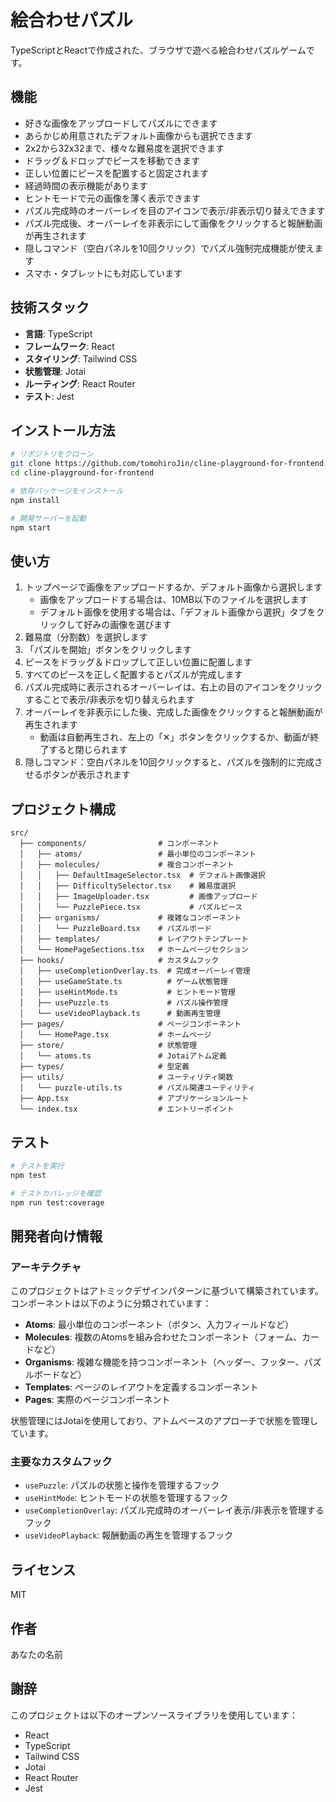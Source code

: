 # 絵合わせパズル

TypeScriptとReactで作成された、ブラウザで遊べる絵合わせパズルゲームです。

## 機能

- 好きな画像をアップロードしてパズルにできます
- あらかじめ用意されたデフォルト画像からも選択できます
- 2x2から32x32まで、様々な難易度を選択できます
- ドラッグ＆ドロップでピースを移動できます
- 正しい位置にピースを配置すると固定されます
- 経過時間の表示機能があります
- ヒントモードで元の画像を薄く表示できます
- パズル完成時のオーバーレイを目のアイコンで表示/非表示切り替えできます
- パズル完成後、オーバーレイを非表示にして画像をクリックすると報酬動画が再生されます
- 隠しコマンド（空白パネルを10回クリック）でパズル強制完成機能が使えます
- スマホ・タブレットにも対応しています

## 技術スタック

- **言語**: TypeScript
- **フレームワーク**: React
- **スタイリング**: Tailwind CSS
- **状態管理**: Jotai
- **ルーティング**: React Router
- **テスト**: Jest

## インストール方法

```bash
# リポジトリをクローン
git clone https://github.com/tomohiroJin/cline-playground-for-frontend.git
cd cline-playground-for-frontend

# 依存パッケージをインストール
npm install

# 開発サーバーを起動
npm start
```

## 使い方

1. トップページで画像をアップロードするか、デフォルト画像から選択します
   - 画像をアップロードする場合は、10MB以下のファイルを選択します
   - デフォルト画像を使用する場合は、「デフォルト画像から選択」タブをクリックして好みの画像を選びます
2. 難易度（分割数）を選択します
3. 「パズルを開始」ボタンをクリックします
4. ピースをドラッグ＆ドロップして正しい位置に配置します
5. すべてのピースを正しく配置するとパズルが完成します
6. パズル完成時に表示されるオーバーレイは、右上の目のアイコンをクリックすることで表示/非表示を切り替えられます
7. オーバーレイを非表示にした後、完成した画像をクリックすると報酬動画が再生されます
   - 動画は自動再生され、左上の「✕」ボタンをクリックするか、動画が終了すると閉じられます
8. 隠しコマンド：空白パネルを10回クリックすると、パズルを強制的に完成させるボタンが表示されます

## プロジェクト構成

``` text
src/
  ├── components/                # コンポーネント
  │   ├── atoms/                 # 最小単位のコンポーネント
  │   ├── molecules/             # 複合コンポーネント
  │   │   ├── DefaultImageSelector.tsx  # デフォルト画像選択
  │   │   ├── DifficultySelector.tsx    # 難易度選択
  │   │   ├── ImageUploader.tsx         # 画像アップロード
  │   │   └── PuzzlePiece.tsx           # パズルピース
  │   ├── organisms/             # 複雑なコンポーネント
  │   │   └── PuzzleBoard.tsx    # パズルボード
  │   ├── templates/             # レイアウトテンプレート
  │   └── HomePageSections.tsx   # ホームページセクション
  ├── hooks/                     # カスタムフック
  │   ├── useCompletionOverlay.ts  # 完成オーバーレイ管理
  │   ├── useGameState.ts          # ゲーム状態管理
  │   ├── useHintMode.ts           # ヒントモード管理
  │   ├── usePuzzle.ts             # パズル操作管理
  │   └── useVideoPlayback.ts      # 動画再生管理
  ├── pages/                     # ページコンポーネント
  │   └── HomePage.tsx           # ホームページ
  ├── store/                     # 状態管理
  │   └── atoms.ts               # Jotaiアトム定義
  ├── types/                     # 型定義
  ├── utils/                     # ユーティリティ関数
  │   └── puzzle-utils.ts        # パズル関連ユーティリティ
  ├── App.tsx                    # アプリケーションルート
  └── index.tsx                  # エントリーポイント
```

## テスト

```bash
# テストを実行
npm test

# テストカバレッジを確認
npm run test:coverage
```

## 開発者向け情報

### アーキテクチャ

このプロジェクトはアトミックデザインパターンに基づいて構築されています。コンポーネントは以下のように分類されています：

- **Atoms**: 最小単位のコンポーネント（ボタン、入力フィールドなど）
- **Molecules**: 複数のAtomsを組み合わせたコンポーネント（フォーム、カードなど）
- **Organisms**: 複雑な機能を持つコンポーネント（ヘッダー、フッター、パズルボードなど）
- **Templates**: ページのレイアウトを定義するコンポーネント
- **Pages**: 実際のページコンポーネント

状態管理にはJotaiを使用しており、アトムベースのアプローチで状態を管理しています。

### 主要なカスタムフック

- `usePuzzle`: パズルの状態と操作を管理するフック
- `useHintMode`: ヒントモードの状態を管理するフック
- `useCompletionOverlay`: パズル完成時のオーバーレイ表示/非表示を管理するフック
- `useVideoPlayback`: 報酬動画の再生を管理するフック

## ライセンス

MIT

## 作者

あなたの名前

## 謝辞

このプロジェクトは以下のオープンソースライブラリを使用しています：

- React
- TypeScript
- Tailwind CSS
- Jotai
- React Router
- Jest

